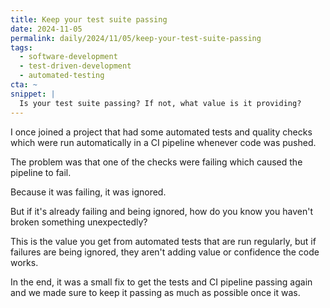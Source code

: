 ```yaml
---
title: Keep your test suite passing
date: 2024-11-05
permalink: daily/2024/11/05/keep-your-test-suite-passing
tags:
  - software-development
  - test-driven-development
  - automated-testing
cta: ~
snippet: |
  Is your test suite passing? If not, what value is it providing?
---
```


I once joined a project that had some automated tests and quality checks which were run automatically in a CI pipeline whenever code was pushed.

The problem was that one of the checks were failing which caused the pipeline to fail.

Because it was failing, it was ignored.

But if it's already failing and being ignored, how do you know you haven't broken something unexpectedly?

This is the value you get from automated tests that are run regularly, but if failures are being ignored, they aren't adding value or confidence the code works.

In the end, it was a small fix to get the tests and CI pipeline passing again and we made sure to keep it passing as much as possible once it was.

